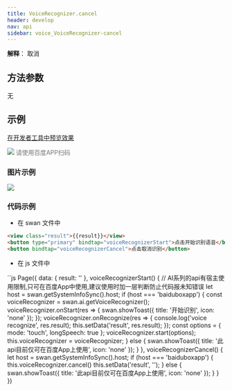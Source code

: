 ```yaml
---
title: VoiceRecognizer.cancel
header: develop
nav: api
sidebar: voice_VoiceRecognizer-cancel
---
```


**解释**： 取消
 
## 方法参数

无

## 示例

 
<a href="swanide://fragment/98f0e3af32eb5fbc80fb451d93abf2f51581342064706" title="在开发者工具中预览效果" target="_self">在开发者工具中预览效果</a>

<div class='scan-code-container'>
    <img src="https://b.bdstatic.com/miniapp/assets/images/doc_demo/fragment_VoiceRecognizerCancel.png" class="demo-qrcode-image" />
    <font color=#777 12px>请使用百度APP扫码</font>
</div>


### 图片示例 

<div class="m-doc-custom-examples">
    <div class="m-doc-custom-examples-correct">
        <img src="https://b.bdstatic.com/miniapp/images/VoiceRecognizerCancel.gif">
    </div>
    <div class="m-doc-custom-examples-correct">
        <img src=" ">
    </div>
    <div class="m-doc-custom-examples-correct">
        <img src=" ">
    </div>     
</div>

### 代码示例 



* 在 swan 文件中

```html
<view class="result">{{result}}</view>
<button type="primary" bindtap="voiceRecognizerStart">点击开始识别语音</button>
<button bindtap="voiceRecognizerCancel">点击取消识别</button>
```
* 在 js 文件中

``js
Page({
    data: {
        result: ''
    },
    voiceRecognizerStart() {
        // AI系列的api有宿主使用限制,只可在百度App中使用,建议使用时加一层判断防止代码报未知错误
        let host = swan.getSystemInfoSync().host;
        if (host === 'baiduboxapp') {
            const voiceRecognizer = swan.ai.getVoiceRecognizer();
            voiceRecognizer.onStart(res => {
                swan.showToast({
                    title: '开始识别',
                    icon: 'none'
                });
            });
            voiceRecognizer.onRecognize(res => {
                console.log('voice recognize', res.result);
                this.setData('result', res.result);
            });
            const options = {
                mode: 'touch',
                longSpeech: true
            };
            voiceRecognizer.start(options);
            this.voiceRecognizer = voiceRecognizer;
        }
        else {
            swan.showToast({
                title: '此api目前仅可在百度App上使用',
                icon: 'none'
            });
        }
    },
    voiceRecognizerCancel() {
         let host = swan.getSystemInfoSync().host;
        if (host === 'baiduboxapp') {
            this.voiceRecognizer.cancel()
            this.setData('result', '');
        }
        else {
            swan.showToast({
                title: '此api目前仅可在百度App上使用',
                icon: 'none'
            });
        }
    }
})
```
